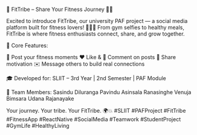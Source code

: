 💪 FitTribe – Share Your Fitness Journey 📸🔥

Excited to introduce FitTribe, our university PAF project — a social media platform built for fitness lovers! 🏋️‍♀️🥗
From gym selfies to healthy meals, FitTribe is where fitness enthusiasts connect, share, and grow together.

🚀 Core Features:

📸 Post your fitness moments
❤️ Like & 💬 Comment on posts
🔁 Share motivation
✉️ Message others to build real connections

🎓 Developed for: SLIIT – 3rd Year | 2nd Semester | PAF Module

👥 Team Members:
Sasindu Diluranga
Pavindu Asinsala Ranasinghe
Venuja Bimsara
Udana Rajanayake 

Your journey. Your tribe. Your FitTribe. 🌍💥
#SLIIT #PAFProject #FitTribe #FitnessApp #ReactNative #SocialMedia #Teamwork #StudentProject #GymLife #HealthyLiving
